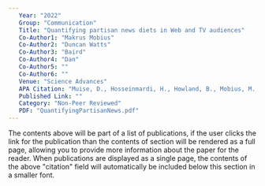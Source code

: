 ```yaml
---
   Year: "2022"
   Group: "Communication"
   Title: "Quantifying partisan news diets in Web and TV audiences"
   Co-Author1: "Makrus Mobius"
   Co-Author2: "Duncan Watts"
   Co-Author3: "Baird"
   Co-Author4: "Dan"
   Co-Author5: ""
   Co-Author6: ""
   Venue: "Science Advances"
   APA Citation: "Muise, D., Hosseinmardi, H., Howland, B., Mobius, M., Rothschild, D., & Watts, D. J. (2022). Quantifying partisanews diets in Web and TV audiences. Science Advances, 8(28). https://doi.org/10.1126/sciadv.abn0083"
   Published Link: ""
   Category: "Non-Peer Reviewed"
   PDF: "QuantifyingPartisanNews.pdf"
---
```


The contents above will be part of a list of publications, if the user clicks the link for the publication than the contents of section will be rendered as a full page, allowing you to provide more information about the paper for the reader. When publications are displayed as a single page, the contents of the above "citation" field will automatically be included below this section in a smaller font.